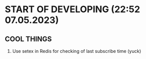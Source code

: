 # START OF DEVELOPING (22:52 07.05.2023)
## COOL THINGS
1. Use setex in Redis for checking of last subscribe time (yuck)
